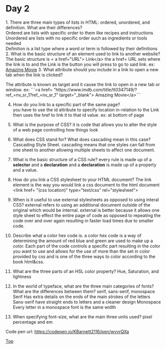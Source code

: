 <h1 id= "top">Day 2</h1>
1. There are three main types of lists in HTML: ordered, unordered, and definition. What are their differences?<br />
  Ordered are lists with specific order to them like recipes and instructions<br />
  Unordered are lists with no specific order such as ingredients or tools needed<br />
  Definition is a list type where a word or term is followed by their definitions<br />
2. What is the basic structure of an element used to link to another website?<br />
The basic structure is &lt; a href="URL"&gt; Link&lt;/a&gt; the a href= URL sets where the link is to and the Link is the button you will press to go to said link. ex: <a href= "https://www.imdb.com/title/tt0347149/?ref_=nv_sr_1?ref_=nv_sr_1"> Amazing Movie</a>
3. What attribute should you include in a link to open a new tab when the link is clicked?<br />

 <p>The attribute is known as target and it cause the link to open in a new tab or window.
ex: ```&lt;a href= "https://www.imdb.com/title/tt0347149/?ref_=nv_sr_1?ref_=nv_sr_1" target="_blank"&gt; Amazing Movie&lt;/a&gt;```

4. How do you link to a specific part of the same page?<br />
 you have to use the id attribute to specify location in-relation to the Link then uses the href to link it to that id value. ex: at bottom of page


 1. What is the purpose of CSS?
 it is code that allows you to alter the style of a web page controlling how things look  
 2. What does CSS stand for? What does cascading mean in this case?
 Cascading Style Sheet. cascading means that one styles can fall from one sheet to another allowing multiple sheets to affect one document.
 3. What is the basic structure of a CSS rule?
every rule is made up of a <b>selector</b> and a <b>declaration</b> and a <b>declaration</b> is made up of a property and a value.
 4. How do you link a CSS stylesheet to your HTML document?
  The link element is the way you would link a css document to the html document &lt;link href= "(css location)" type="text/css" rel="stylesheet"&gt;
 5. When is it useful to use external stylesheets as opposed to using interal CSS?
 external refers to using an additional document outside of the original which would be internal. external is better because it allows one style sheet to effect the entire page of code as opposed to repeating the code over and over again resulting in faster load times due to smaller code.
 6. Describe what a color hex code is.
 a color hex code is a way of determining the amount of red blue and green are used to make up a color. Each part of the code controls a specific part resulting in the color you want to use and allows for the use of more than the set in color provided by css and is one of the three ways to color according to the book html&css.
 7. What are the three parts of an HSL color property?
 Hue, Saturation, and lightness
 8. In the world of typeface, what are the three main categories of fonts? What are the differences between them?
 serif, sans-serif, monospace
 Serif Has extra details on the ends of the main strokes of the letters
 Sans-serif have straight ends to letters and a cleaner design
 Monospace Every letter in a monospace font is the same width
 9. When specifying font-size, what are the main three units used?
 pixel percentage and em

 Code pen url: https://codepen.io/KBarnett2116/pen/wvvrQXa
<p><a href ="#Top"> Top</a></p>
